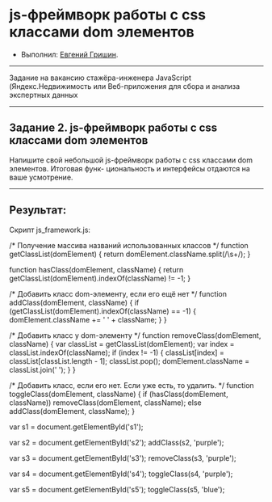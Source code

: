 #  js-фреймворк работы с css классами dom элементов

* Выполнил: [Евгений Гришин](https://github.com/0948466).


---

Задание на вакансию стажёра-инженера JavaScript
(Яндекс.Недвижимость или Веб-приложения для сбора и
анализа экспертных данных


---

## Задание 2.  js-фреймворк работы с css классами dom элементов

Напишите свой небольшой js-фреймворк работы с css классами dom элементов. Итоговая функ-
циональность и интерфейсы отдаются на ваше усмотрение.


---

## Результат:

Скрипт js_framework.js:  

/* Получение массива названий использованных классов */
function getClassList(domElement) {
    return domElement.className.split(/\s+/);
}

function hasClass(domElement, className) {
    return getClassList(domElement).indexOf(className) != -1;
}

/* Добавить класс dom-элементу, если его ещё нет */
function addClass(domElement, className) {
    if (getClassList(domElement).indexOf(className) == -1) {
        domElement.className += ' ' + className; 
    }
}

/* Добавить класс у dom-элементу */
function removeClass(domElement, className) {
    var classList = getClassList(domElement);
    var index = classList.indexOf(className);
    if (index != -1) {
        classList[index] = classList[classList.length - 1];
        classList.pop();
        domElement.className = classList.join(' ');
    }
}

/* Добавить класс, если его нет. Если уже есть, то удалить. */
function toggleClass(domElement, className) {
    if (hasClass(domElement, className))
        removeClass(domElement, className);
    else
        addClass(domElement, className);
}

var s1 = document.getElementById('s1');

var s2 = document.getElementById('s2');
addClass(s2, 'purple');

var s3 = document.getElementById('s3');
removeClass(s3, 'purple');

var s4 = document.getElementById('s4');
toggleClass(s4, 'purple');

var s5 = document.getElementById('s5');
toggleClass(s5, 'blue');